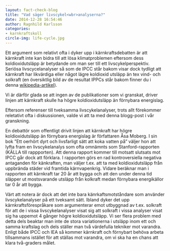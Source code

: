 ```yaml
---
layout: fact-check-blog
title: "Vad säger livscykel<wbr>analyserna?"
date: 2014-12-28 16:54:46
author: Ragnhild Karlsson
categories:
- karnkraftskoll
circle-img: life-cycle.jpg
---
```


Ett argument som relativt ofta i dyker upp i kärnkraftsdebatten är att kärnkraft inte kan bidra till att lösa klimatproblemen eftersom dess koldioxidutsläpp är betydande om man ser till ett livscykelperspektiv. Seriösa livscycelanalyser så som de IPCC står bakom visar dock tydligt att kärnkraft har likvärdiga eller något lägre koldioxid utsläpp än tex vind- och solkraft (en översiktlig bild av de resultat IPPCs står bakom finner du i denna <a href="http://en.wikipedia.org/wiki/Life-cycle_greenhouse-gas_emissions_of_energy_sources" target="_blank">wikipedia-artikel</a>).

Vi är därför glada se att ingen av de publikationer som vi granskat, driver linjen att kärnkraft skulle ha högre koldioxidutsläpp än förnybara energislag.

Eftersom referenser till tveksamma livscykelanalyser, trots allt förekommer reletativt ofta i diskussionen, valde vi att ta med denna blogg-post i vår granskning.

En debattör som offentligt drivit linjen att kärnkraft har högre koldioxidutsläpp än förnybara energislag är författaren Åsa Moberg. I sin bok ”Ett oerhört dyrt och livsfarligt sätt att koka vatten på” väljer hon att lyfta fram en livscykelanalys som ofta omnämnts som Stanford-rapporten (KÄLLA till rappporten). Att denna rapport kommer till motsatt slutsats mot IPCC går dock att förklara.
I rapporten görs en rad kontroversiella negativa antaganden för känkraften, man väljer t.ex. att ta med koldioxidutsläpp från uppbrända städer vid framtida kärnvapenkrig. Vidare beräknar man i rapporten att kärnkraft tar 20 år att bygga och att den under denna tid släpper ut mostsvarande utsläpp från kolkraft medan förnybara energikällor tar 0 år att bygga. 

Värt att notera är dock att det inte bara känrkaftsmotståndare som använder livscykelanalyser på ett tveksamt sätt. Ibland dyker det upp kärnkraftsförespråkare som argumenterar emot utbyggnad av t.ex. solkraft för att de i vissa livscykelanalyser visat sig att solkraft i vissa analyser visat sig ha uppemot 4 gånger högre koldioxidutsläpp. Vi ser flera problem med detta dels beaktar man inte de stora variationerna i utsläpp inom ett och samma kraftslag och dels ställer man två värdefulla tekniker mot varandra. Enligt både IPCC och IEA så kommer kärnkraft och förnybart behöva arbeta tillsammans istället för att ställas mot varandra, om vi ska ha en chans att klara två-graders målet.
